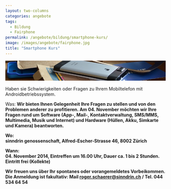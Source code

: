 ```yaml
---
layout: two-columns
categories: angebote
tags:
  - Bildung
  - Fairphone
permalink: /angebote/bildung/smartphone-kurs/
image: /images/angebote/fairphone.jpg
title: "Smartphone Kurs"
---
```

<div class="angebot-top-wide"><img title="Smartphone Kurs" src="/images/angebote/fairphone_sub.jpg"></div>

Haben sie Schwierigkeiten oder Fragen zu Ihrem Mobiltelefon mit Androidbetriebssystem.

Was:
<b>Wir bieten Ihnen Gelegenheit Ihre Fragen zu stellen und von den Problemen anderer zu profitieren. Am 04. November möchten wir Ihre Fragen rund um Software (App-, Mail-, Kontaktverwaltung, SMS/MMS, Multimedia, Musik und Internet) und Hardware (Hüllen, Akku, Simkarte und Kamera) beantworten.

Wo:
<br>sinndrin genossenschaft, Alfred-Escher-Strasse 46, 8002 Zürich

Wann:
<br>04. November 2014, Eintreffen um 16.00 Uhr, Dauer ca. 1 bis 2 Stunden.
Eintritt frei (Kollekte)

Wir freuen uns über Ihr spontanes oder vorangemeldetes Vorbeikommen.
<br>Die Anmeldung ist fakultativ: Mail roger.schaerer@sinndrin.ch / Tel. 044 534 64 54
